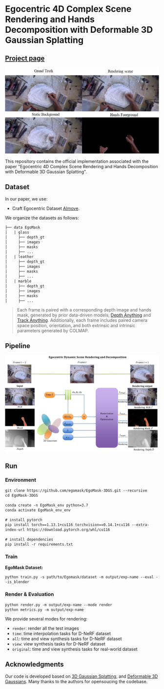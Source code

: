 # Egocentric 4D Complex Scene Rendering and Hands Decomposition with Deformable 3D Gaussian Splatting

## [Project page](https://egomask.github.io/)

![Teaser image](pipline/Output.png)

This repository contains the official implementation associated with the paper "Egocentric 4D Complex Scene Rendering and Hands Decomposition with Deformable 3D Gaussian Splatting".



## Dataset

In our paper, we use:

- Craft Egocentric Dataset [AImove](https://www.kaggle.com/datasets/olivasbre/aimove?select=EgoMask).

We organize the datasets as follows:

```shell
├── data EgoMask
│   | glass 
│     ├── depth_gt
│     ├── images 
│     ├── masks
│     ├── ...
│   | leather
│     ├── depth_gt
│     ├── images 
│     ├── masks
│     ├── ...
│   | marble
│     ├── depth_gt
│     ├── images 
│     ├── masks
│     ├── ...
```

> Each frame is paired with a corresponding depth image and hands mask, generated by prior data-driven models,  [Depth Anything](https://github.com/DepthAnything/Depth-Anything-V2) and [Track Anything](https://github.com/gaomingqi/Track-Anything). Additionally, each frame includes paired camera space position, orientation, and both extrinsic and intrinsic parameters generated by COLMAP.



## Pipeline

![Teaser image](pipline/Egomask.png)



## Run

### Environment

```shell
git clone https://github.com/egomask/EgoMask-3DGS.git --recursive
cd EgoMask-3DGS

conda create -n EgoMask_env python=3.7
conda activate EgoMask_env_env

# install pytorch
pip install torch==1.13.1+cu116 torchvision==0.14.1+cu116 --extra-index-url https://download.pytorch.org/whl/cu116

# install dependencies
pip install -r requirements.txt
```



### Train

**EgoMask Dataset:**

```shell
python train.py -s path/to/Egomask/dataset -m output/exp-name --eval --is_blender
```

### Render & Evaluation

```shell
python render.py -m output/exp-name --mode render
python metrics.py -m output/exp-name
```

We provide several modes for rendering:

- `render`: render all the test images
- `time`: time interpolation tasks for D-NeRF dataset
- `all`: time and view synthesis tasks for D-NeRF dataset
- `view`: view synthesis tasks for D-NeRF dataset
- `original`: time and view synthesis tasks for real-world dataset




## Acknowledgments

Our code is developed based on [3D Gaussian Splatting](https://repo-sam.inria.fr/fungraph/3d-gaussian-splatting/), and [Deformable 3D Gaussians](https://ingra14m.github.io/Deformable-Gaussians/). Many thanks to the authors for opensoucing the codebase.
